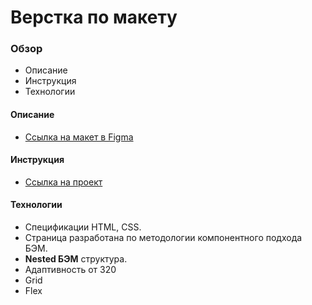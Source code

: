 # Верстка по макету

### Обзор
* Описание
* Инструкция
* Технологии

#### Описание
* [Ссылка на макет в Figma](https://www.figma.com/file/GPLtit8IGdANX8eYWiBN5Q/landing)

#### Инструкция
* [Ссылка на проект](https://alexandrprokhorov1988.github.io/Landing/)


#### Технологии
* Спецификации HTML, CSS.
* Страница разработана по методологии компонентного подхода БЭМ. 
* **Nested БЭМ** структура.  
* Адаптивность от 320
* Grid
* Flex 
